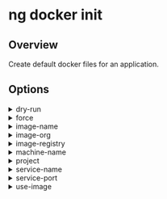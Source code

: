<!-- Links in /docs/documentation should NOT have \`.md\` at the end, because they end up in our wiki at release. -->

# ng docker init

## Overview
Create default docker files for an application.

## Options
<details>
  <summary>dry-run</summary>
  <p>
    <code>--dry-run</code> (alias: <code>-d</code>)
  </p>
  <p>
    Run through without making any changes.
  </p>
</details>
<details>
  <summary>force</summary>
  <p>
    <code>--force</code> (alias: <code>-f</code>)
  </p>
  <p>
    Forces overwriting of files.
  </p>
</details>
<details>
  <summary>image-name</summary>
  <p>
    <code>--image-name</code>
  </p>
  <p>
    The image name to use for image pushes.
  </p>
</details>
<details>
  <summary>image-org</summary>
  <p>
    <code>--image-org</code>
  </p>
  <p>
    The organization name to use for image pushes.
  </p>
</details>
<details>
  <summary>image-registry</summary>
  <p>
    <code>--image-registry</code>
  </p>
  <p>
    The registry address to use for image pushes.
  </p>
</details>
<details>
  <summary>machine-name</summary>
  <p>
    <code>--machine-name</code>
  </p>
  <p>
    The name of the machine.
  </p>
</details>
<details>
  <summary>project</summary>
  <p>
    <code>--project</code>
  </p>
  <p>
    The name of the project.
  </p>
</details>
<details>
  <summary>service-name</summary>
  <p>
    <code>--service-name</code>
  </p>
  <p>
    The name of the service.
  </p>
</details>
<details>
  <summary>service-port</summary>
  <p>
    <code>--service-port</code>
  </p>
  <p>
    The port of the computer service.
  </p>
</details>
<details>
  <summary>use-image</summary>
  <p>
    <code>--use-image</code>
  </p>
  <p>
    Initializes the environment for deploying with an image, rather than performing a build.
  </p>
</details>